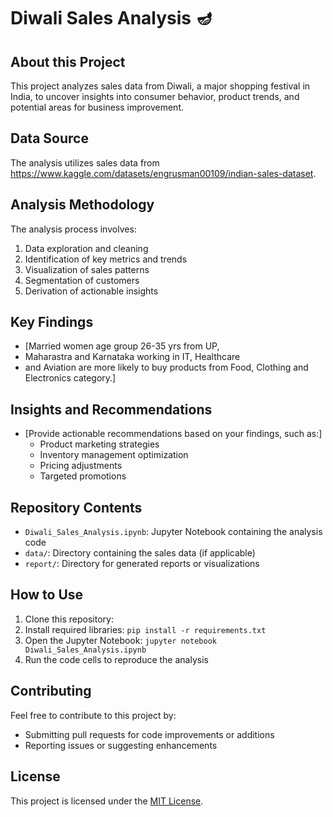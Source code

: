 # Diwali Sales Analysis 🪔

## About this Project 

This project analyzes sales data from Diwali, a major shopping festival in India, to uncover insights into consumer behavior, product trends, and potential areas for business improvement.

## Data Source

The analysis utilizes sales data from https://www.kaggle.com/datasets/engrusman00109/indian-sales-dataset.

## Analysis Methodology

The analysis process involves:

1. Data exploration and cleaning
2. Identification of key metrics and trends
3. Visualization of sales patterns
4. Segmentation of customers
5. Derivation of actionable insights

## Key Findings

* [Married women age group 26-35 yrs from UP,
* Maharastra and Karnataka working in IT, Healthcare
* and Aviation are more likely to buy products from Food, Clothing and Electronics category.]

## Insights and Recommendations

* [Provide actionable recommendations based on your findings, such as:]
    - Product marketing strategies
    - Inventory management optimization
    - Pricing adjustments
    - Targeted promotions

## Repository Contents

* `Diwali_Sales_Analysis.ipynb`: Jupyter Notebook containing the analysis code
* `data/`: Directory containing the sales data (if applicable)
* `report/`: Directory for generated reports or visualizations

## How to Use

1. Clone this repository:
2. Install required libraries: `pip install -r requirements.txt`
3. Open the Jupyter Notebook: `jupyter notebook Diwali_Sales_Analysis.ipynb`
4. Run the code cells to reproduce the analysis

## Contributing

Feel free to contribute to this project by:

* Submitting pull requests for code improvements or additions
* Reporting issues or suggesting enhancements

## License

This project is licensed under the [MIT License](LICENSE).

